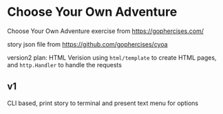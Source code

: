 # Choose Your Own Adventure
Choose Your Own Adventure exercise from https://gophercises.com/

story json file from https://github.com/gophercises/cyoa

version2 plan:
HTML Verision using `html/template` to create HTML pages, and `http.Handler` to handle the requests

## v1 
CLI based, print story to terminal and present text menu for options 